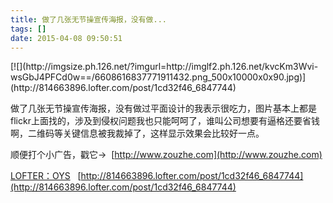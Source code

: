 ```yaml
---
title: 做了几张无节操宣传海报，没有做...
tags: []
date: 2015-04-08 09:50:51
---
```


<p>[![](http://imgsize.ph.126.net/?imgurl=http://imglf2.ph.126.net/kvcKm3Wvi-wsGbJ4PFCd0w==/6608616837771911432.png_500x10000x0x90.jpg)](http://814663896.lofter.com/post/1cd32f46_6847744)
</p>

<p>做了几张无节操宣传海报，没有做过平面设计的我表示很吃力，图片基本上都是flickr上面找的，涉及到侵权问题我也只能呵呵了，谁叫公司想要有逼格还要省钱啊，二维码等关键信息被我裁掉了，这样显示效果会比较好一点。

顺便打个小广告，戳它→&nbsp;&nbsp;[http://www.zouzhe.com](http://www.zouzhe.com)
</p>

[LOFTER：OYS](http://814663896.lofter.com)&nbsp;&nbsp;&nbsp;[http://814663896.lofter.com/post/1cd32f46_6847744](http://814663896.lofter.com/post/1cd32f46_6847744)